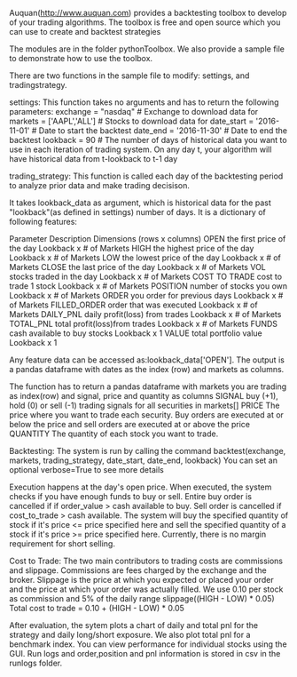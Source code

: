 Auquan(http://www.auquan.com) provides a backtesting toolbox to develop of your trading algorithms. The toolbox is free and open source which you can use to create and backtest strategies

The modules are in the folder pythonToolbox. We also provide a sample file to demonstrate how to use the toolbox.

There are two functions in the sample file to modify: settings, and tradingstrategy.

settings:
This function takes no arguments and has to return the following parameters:
exchange = "nasdaq"         # Exchange to download data for
markets = ['AAPL','ALL']    # Stocks to download data for
date_start = '2016-11-01'   # Date to start the backtest
date_end = '2016-11-30'     # Date to end the backtest
lookback = 90               # The number of days of historical data you want to use in each iteration of trading system. On any day t, your algorithm will have historical data from t-lookback to t-1 day

trading_strategy:
This function is called each day of the backtesting period to analyze prior data and make trading decisison.

It takes lookback_data as argument, which is historical data for the past "lookback"(as defined in settings) number of days. It is a dictionary of following features:

Parameter	Description			Dimensions (rows x columns)
OPEN		the first price of the day	Lookback x # of Markets
HIGH		the highest price of the day	Lookback x # of Markets
LOW		the lowest price of the day	Lookback x # of Markets
CLOSE		the last price of the day	Lookback x # of Markets
VOL		stocks traded in the day	Lookback x # of Markets
COST TO TRADE	cost to trade 1 stock		Lookback x # of Markets
POSITION	number of stocks you own	Lookback x # of Markets
ORDER		you order for previous days	Lookback x # of Markets
FILLED_ORDER 	order that was executed		Lookback x # of Markets
DAILY_PNL 	daily profit(loss) from trades	Lookback x # of Markets
TOTAL_PNL 	total profit(loss)from trades	Lookback x # of Markets
FUNDS 		cash available to buy stocks	Lookback x 1
VALUE 		total portfolio value		Lookback x 1
     
Any feature data can be accessed as:lookback_data['OPEN']. The output is a pandas dataframe with dates as the index (row) and markets as columns. 
    
The function has to return a pandas dataframe with markets you are trading as index(row) and signal, price and quantity as columns
SIGNAL	buy (+1), hold (0) or sell (-1) trading signals for all securities in markets[]
PRICE	The price where you want to trade each security. 
	Buy orders are executed at or below the price and sell orders are executed at or above the price
QUANTITY The quantity of each stock you want to trade.
    
Backtesting:
The system is run by calling the command
backtest(exchange, markets, trading_strategy, date_start, date_end, lookback)
You can set an optional verbose=True to see more details

Execution happens at the day's open price. When executed, the system checks if you have enough funds to buy or sell. Entire buy order is cancelled if if order_value > cash available to buy. Sell order is cancelled if cost_to_trade > cash available.
The system will buy the specified quantity of stock if it's price <= price specified here and sell the specified quantity of a stock if it's price >= price specified here.
Currently, there is no margin requirement for short selling.

Cost to Trade: The two main contributors to trading costs are commissions and slippage. Commissions are fees charged by the exchange and the broker. Slippage is the price at which you expected or placed your order and the price at which your order was actually filled. 
We use 0.10 per stock as commission and 5% of the daily range slippage((HIGH - LOW) * 0.05)
Total cost to trade = 0.10 + (HIGH - LOW) * 0.05

After evaluation, the sytem plots a chart of daily and total pnl for the strategy and daily long/short exposure. We also plot total pnl for a benchmark index.
You can view performance for individual stocks using the GUI.
Run logs and order,position and pnl information is stored in csv in the runlogs folder.


